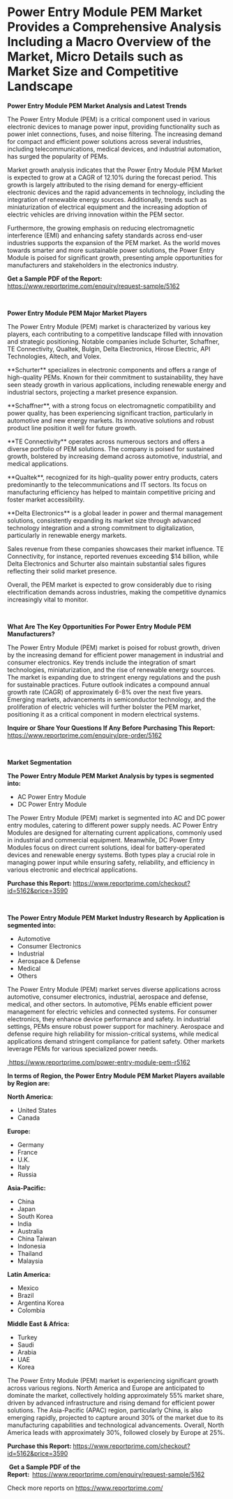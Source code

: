 <p><h1>Power Entry Module PEM Market Provides a Comprehensive Analysis Including a Macro Overview of the Market, Micro Details such as Market Size and Competitive Landscape</h1></p><p><strong>Power Entry Module PEM Market Analysis and Latest Trends</strong></p>
<p><p>The Power Entry Module (PEM) is a critical component used in various electronic devices to manage power input, providing functionality such as power inlet connections, fuses, and noise filtering. The increasing demand for compact and efficient power solutions across several industries, including telecommunications, medical devices, and industrial automation, has surged the popularity of PEMs. </p><p>Market growth analysis indicates that the Power Entry Module PEM Market is expected to grow at a CAGR of 12.10% during the forecast period. This growth is largely attributed to the rising demand for energy-efficient electronic devices and the rapid advancements in technology, including the integration of renewable energy sources. Additionally, trends such as miniaturization of electrical equipment and the increasing adoption of electric vehicles are driving innovation within the PEM sector. </p><p>Furthermore, the growing emphasis on reducing electromagnetic interference (EMI) and enhancing safety standards across end-user industries supports the expansion of the PEM market. As the world moves towards smarter and more sustainable power solutions, the Power Entry Module is poised for significant growth, presenting ample opportunities for manufacturers and stakeholders in the electronics industry.</p></p>
<p><strong>Get a Sample PDF of the Report:&nbsp;</strong> <a href="https://www.reportprime.com/enquiry/request-sample/5162?utm_campaign=2461&utm_medium=2&utm_source=Github&utm_content=ia&utm_term=19032025&utm_id=power-entry-module-pem">https://www.reportprime.com/enquiry/request-sample/5162</a></p>
<p>&nbsp;</p>
<p><strong>Power Entry Module PEM Major Market Players</strong></p>
<p><p>The Power Entry Module (PEM) market is characterized by various key players, each contributing to a competitive landscape filled with innovation and strategic positioning. Notable companies include Schurter, Schaffner, TE Connectivity, Qualtek, Bulgin, Delta Electronics, Hirose Electric, API Technologies, Altech, and Volex.</p><p>**Schurter** specializes in electronic components and offers a range of high-quality PEMs. Known for their commitment to sustainability, they have seen steady growth in various applications, including renewable energy and industrial sectors, projecting a market presence expansion.</p><p>**Schaffner**, with a strong focus on electromagnetic compatibility and power quality, has been experiencing significant traction, particularly in automotive and new energy markets. Its innovative solutions and robust product line position it well for future growth.</p><p>**TE Connectivity** operates across numerous sectors and offers a diverse portfolio of PEM solutions. The company is poised for sustained growth, bolstered by increasing demand across automotive, industrial, and medical applications. </p><p>**Qualtek**, recognized for its high-quality power entry products, caters predominantly to the telecommunications and IT sectors. Its focus on manufacturing efficiency has helped to maintain competitive pricing and foster market accessibility.</p><p>**Delta Electronics** is a global leader in power and thermal management solutions, consistently expanding its market size through advanced technology integration and a strong commitment to digitalization, particularly in renewable energy markets.</p><p>Sales revenue from these companies showcases their market influence. TE Connectivity, for instance, reported revenues exceeding $14 billion, while Delta Electronics and Schurter also maintain substantial sales figures reflecting their solid market presence.</p><p>Overall, the PEM market is expected to grow considerably due to rising electrification demands across industries, making the competitive dynamics increasingly vital to monitor.</p></p>
<p>&nbsp;</p>
<p><strong>What Are The Key Opportunities For Power Entry Module PEM Manufacturers?</strong></p>
<p><p>The Power Entry Module (PEM) market is poised for robust growth, driven by the increasing demand for efficient power management in industrial and consumer electronics. Key trends include the integration of smart technologies, miniaturization, and the rise of renewable energy sources. The market is expanding due to stringent energy regulations and the push for sustainable practices. Future outlook indicates a compound annual growth rate (CAGR) of approximately 6-8% over the next five years. Emerging markets, advancements in semiconductor technology, and the proliferation of electric vehicles will further bolster the PEM market, positioning it as a critical component in modern electrical systems.</p></p>
<p><strong>Inquire or Share Your Questions If Any Before Purchasing This Report:</strong> <a href="https://www.reportprime.com/enquiry/pre-order/5162?utm_campaign=2461&utm_medium=2&utm_source=Github&utm_content=ia&utm_term=19032025&utm_id=power-entry-module-pem">https://www.reportprime.com/enquiry/pre-order/5162</a></p>
<p>&nbsp;</p>
<p><strong>Market Segmentation</strong></p>
<p><strong>The Power Entry Module PEM Market Analysis by types is segmented into:</strong></p>
<p><ul><li>AC Power Entry Module</li><li>DC Power Entry Module</li></ul></p>
<p><p>The Power Entry Module (PEM) market is segmented into AC and DC power entry modules, catering to different power supply needs. AC Power Entry Modules are designed for alternating current applications, commonly used in industrial and commercial equipment. Meanwhile, DC Power Entry Modules focus on direct current solutions, ideal for battery-operated devices and renewable energy systems. Both types play a crucial role in managing power input while ensuring safety, reliability, and efficiency in various electronic and electrical applications.</p></p>
<p><strong>Purchase this Report:&nbsp;</strong><a href="https://www.reportprime.com/checkout?id=5162&price=3590&utm_campaign=2461&utm_medium=2&utm_source=Github&utm_content=ia&utm_term=19032025&utm_id=power-entry-module-pem">https://www.reportprime.com/checkout?id=5162&price=3590</a></p>
<p>&nbsp;</p>
<p><strong>The Power Entry Module PEM Market Industry Research by Application is segmented into:</strong></p>
<p><ul><li>Automotive</li><li>Consumer Electronics</li><li>Industrial</li><li>Aerospace & Defense</li><li>Medical</li><li>Others</li></ul></p>
<p><p>The Power Entry Module (PEM) market serves diverse applications across automotive, consumer electronics, industrial, aerospace and defense, medical, and other sectors. In automotive, PEMs enable efficient power management for electric vehicles and connected systems. For consumer electronics, they enhance device performance and safety. In industrial settings, PEMs ensure robust power support for machinery. Aerospace and defense require high reliability for mission-critical systems, while medical applications demand stringent compliance for patient safety. Other markets leverage PEMs for various specialized power needs.</p></p>
<p><a href="https://www.reportprime.com/power-entry-module-pem-r5162?utm_campaign=2461&utm_medium=2&utm_source=Github&utm_content=ia&utm_term=19032025&utm_id=power-entry-module-pem">&nbsp;https://www.reportprime.com/power-entry-module-pem-r5162</a></p>
<p><strong>In terms of Region, the Power Entry Module PEM Market Players available by Region are:</strong></p>
<p>
    <p> <strong> North America: </strong>
        <ul>
            <li>United States</li>
            <li>Canada</li>
        </ul>
        </p> 
    <p> <strong> Europe: </strong>
        <ul>
            <li>Germany</li>
            <li>France</li>
            <li>U.K.</li>
            <li>Italy</li>
            <li>Russia</li>
        </ul>
        </p> 
    <p> <strong> Asia-Pacific: </strong>
        <ul>
            <li>China</li>
            <li>Japan</li>
            <li>South Korea</li>
            <li>India</li>
            <li>Australia</li>
            <li>China Taiwan</li>
            <li>Indonesia</li>
            <li>Thailand</li>
            <li>Malaysia</li>
        </ul>
        </p> 
    <p> <strong> Latin America: </strong>
        <ul>
            <li>Mexico</li>
            <li>Brazil</li>
            <li>Argentina Korea</li>
            <li>Colombia</li>
        </ul>
        </p> 
    <p> <strong> Middle East & Africa: </strong>
        <ul>
            <li>Turkey</li>
            <li>Saudi</li>
            <li>Arabia</li>
            <li>UAE</li>
            <li>Korea</li>
        </ul>
    </p>
    </p>
<p><p>The Power Entry Module (PEM) market is experiencing significant growth across various regions. North America and Europe are anticipated to dominate the market, collectively holding approximately 55% market share, driven by advanced infrastructure and rising demand for efficient power solutions. The Asia-Pacific (APAC) region, particularly China, is also emerging rapidly, projected to capture around 30% of the market due to its manufacturing capabilities and technological advancements. Overall, North America leads with approximately 30%, followed closely by Europe at 25%.</p></p>
<p><strong>Purchase this Report: </strong><a href="https://www.reportprime.com/checkout?id=5162&price=3590&utm_campaign=2461&utm_medium=2&utm_source=Github&utm_content=ia&utm_term=19032025&utm_id=power-entry-module-pem">https://www.reportprime.com/checkout?id=5162&price=3590</a></p>
<p>&nbsp;<strong>Get a Sample PDF of the Report:&nbsp;&nbsp;</strong><a href="https://www.reportprime.com/enquiry/request-sample/5162?utm_campaign=2461&utm_medium=2&utm_source=Github&utm_content=ia&utm_term=19032025&utm_id=power-entry-module-pem">https://www.reportprime.com/enquiry/request-sample/5162</a></p>
<p><strong></strong></p>
<p>Check more reports on <a href="https://www.reportprime.com/?utm_campaign=2461&utm_medium=2&utm_source=Github&utm_content=ia&utm_term=19032025&utm_id=power-entry-module-pem">https://www.reportprime.com/</a></p>